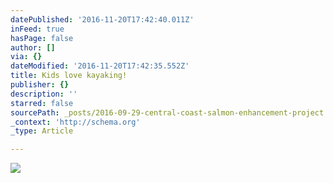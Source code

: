 ```yaml
---
datePublished: '2016-11-20T17:42:40.011Z'
inFeed: true
hasPage: false
author: []
via: {}
dateModified: '2016-11-20T17:42:35.552Z'
title: Kids love kayaking!
publisher: {}
description: ''
starred: false
sourcePath: _posts/2016-09-29-central-coast-salmon-enhancement-project.md
_context: 'http://schema.org'
_type: Article

---
```

![](https://the-grid-user-content.s3-us-west-2.amazonaws.com/6695b56e-c5f0-4ef8-b690-985eb59848bd.jpg)